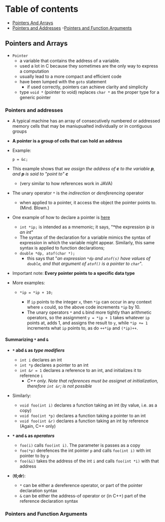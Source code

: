# Table of contents
- [Pointers And Arrays](https://github.com/carrliitos/CPrograms/tree/master/TutorialIntroduction/PointersAndArrays#pointers-and-arrays)
- [Pointers and Addresses](https://github.com/carrliitos/CPrograms/tree/master/TutorialIntroduction/PointersAndArrays#pointers-and-addresses)
-[Pointers and Function Arguments](https://github.com/carrliitos/CPrograms/tree/master/TutorialIntroduction/PointersAndArrays#pointers-and-function-arguments)

## Pointers and Arrays
- `Pointer`
	- a variable that contains the address of a variable.
	- used a lot in C because they sometimes are the only way to express a computation
	- usually lead to a more compact and efficient code
	- have been lumped with the `goto` statement
		- if used correctly, pointers can achieve clarity and simplicity
	- type `void *` (pointer to void) replaces `char *` as the proper type for a generic pointer

### Pointers and addresses
- A typical machine has an array of consecutively numbered or addressed memory cells that may be maniupualted individually or in contiguous groups
- **A pointer is a group of cells that can hold an address**
- Example:
	
	<code>p = &c;</code>

- This example shows that *we assign the address of **c** to the variable **p**, and **p** is said to "point to" **c***
	- (very similar to how references work in JAVA)
- The unary operator `*` is the *indirection* or *dereferencing* operator
	- when applied to a pointer, it access the object the pointer points to. (Mind. Blown.)
- One example of how to declare a pointer is [here](https://github.com/carrliitos/CPrograms/blob/master/TutorialIntroduction/PointersAndArrays/DeclareAPointer.c)
	- `int *ip;` is intended as a mnemonic; it says, "*the expression *ip is an int*"
	- The syntax of the declaration for a variable mimics the syntax of expression in which the variable might appear.
	Similarly, this same syntax is applied to function declarations;
	- `double *dp, atof(char *);`
		- this says that "*an expression `*dp` and `atof(s)` have values of `double`, and that argument of `atof()` is a pointer to `char`*".
- Important note: **Every pointer points to a specific data type**
- More examples:
	
	- `*ip = *ip + 10;`

		- If `ip` points to the integer `x`, then `*ip` can occur in any context where `x` could, so the above code increments `*ip` by 10.
		- The unary operators `*` and `&` bind more tightly than arithmetic operators, so the assignment `y = *ip + 1` takes whatever `ip` points at, adds 1, and assigns the result to `y`, while `*ip += 1` increments what `ip` points to, as do `++*ip` and `(*ip)++`.

#### Summarizing `*` and `&`
- **`*` abd `&` as *type modifiers***
	- `int i` declares an int
	- `int *p` declares a pointer to an int
	- `int &r = 1` declares a reference to an int, and initializes it to reference `i`
		- *C++ only. Note that references must be assignet at initialization, therefore `int &r`; is not possible*
- Similarly:
	- `void foo(int i)` declares a function taking an int (by value, i.e. as a copy)
	- `void foo(int *p)` declares a function taking a pointer to an int
	- `void foo(int &r)` declares a function taking an int by reference (Again, C++ only)

- **`*` and `&` as *operators***
	- `foo(i)` calls `foo(int i)`. The parameter is passes as a copy
	- `foo(*p)` derefences the int pointer `p` and calls `foo(int i)` with int pointer to by `p`
	- `foo(&i)` takes the address of the int `i` and calls `foo(int *i)` with that address
- (**tl;dr**):
	- `*` can be either a dereference operator, or part of the pointer declaration syntax
	- `&` can be either the address-of operator or (in C++) part of the reference declaration syntax	

### Pointers and Function Arguments